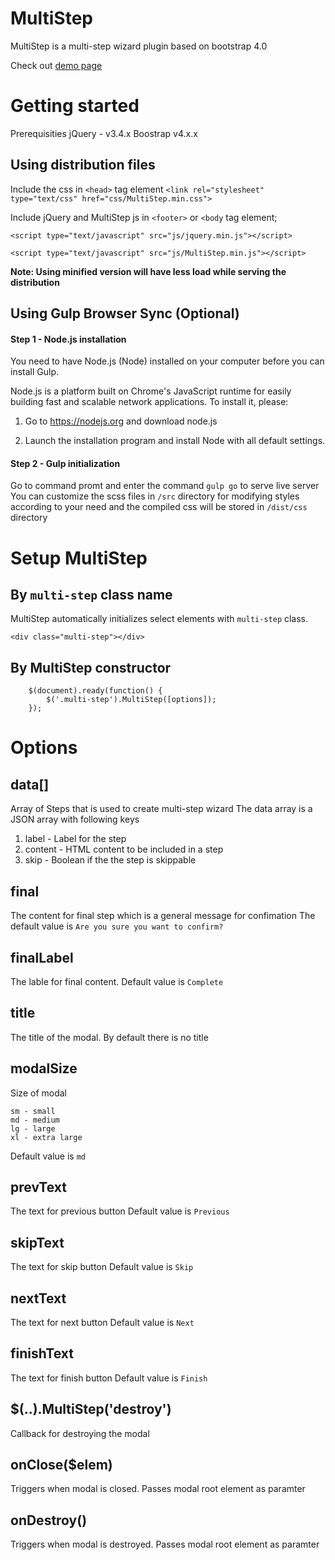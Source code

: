 # MultiStep
MultiStep is a multi-step wizard plugin based on bootstrap 4.0

Check out [demo page](https://kinle.github.io/MultiStep/demo.html)

# Getting started
Prerequisities
jQuery - v3.4.x
Boostrap v4.x.x

## Using distribution files
Include the css in `<head>` tag element
`<link rel="stylesheet" type="text/css" href="css/MultiStep.min.css">`

Include jQuery and MultiStep js in `<footer>` or `<body` tag element;
```
<script type="text/javascript" src="js/jquery.min.js"></script>
```
```
<script type="text/javascript" src="js/MultiStep.min.js"></script>
```

**Note: Using minified version will have less load while serving the distribution**
## Using Gulp Browser Sync (Optional)
#### Step 1 - Node.js installation

You need to have Node.js (Node) installed on your computer before you can install Gulp.

Node.js is a platform built on Chrome's JavaScript runtime for easily building fast and scalable network applications. To install it, please:

1. Go to https://nodejs.org and download node.js

2. Launch the installation program and install Node with all default settings.

#### Step 2 - Gulp initialization

Go to command promt and enter the command `gulp go` to serve live server
You can customize the scss files in `/src` directory for modifying styles according to your need and the compiled css will be stored in `/dist/css` directory


# Setup MultiStep
## By `multi-step` class name
MultiStep automatically initializes select elements with `multi-step` class.
```
<div class="multi-step"></div>
```

## By MultiStep constructor
```
    $(document).ready(function() {
        $('.multi-step').MultiStep([options]);
    });
```

# Options
## data[]
Array of Steps that is used to create multi-step wizard
The data array is a JSON array with following keys
  1. label - Label for the step
  2. content - HTML content to be included in a step
  3. skip - Boolean if the the step is skippable
  
## final
The content for final step which is a general message for confimation
The default value is `Are you sure you want to confirm?`

## finalLabel
The lable for final content. Default value is `Complete`

## title
The title of the modal. By default there is no title

## modalSize
Size of modal
```
sm - small
md - medium
lg - large
xl - extra large
```
Default value is `md`

## prevText
The text for previous button
Default value is `Previous`

## skipText
The text for skip button
Default value is `Skip`

## nextText
The text for next button
Default value is `Next`

## finishText
The text for finish button
Default value is `Finish`

## $(..).MultiStep('destroy')
Callback for destroying the modal

## onClose($elem)
Triggers when modal is closed. Passes modal root element as paramter

## onDestroy()
Triggers when modal is destroyed. Passes modal root element as paramter

